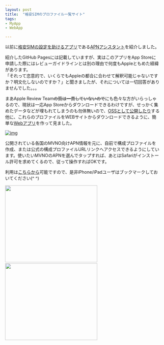 ```yaml
---
layout: post
title:  "格安SIMのプロファイル一覧サイト"
tags:
- MyApp
- WebApp

---
```

以前に[格安SIMの設定を助けるアプリ][post20170101]である[APNアシスタント][APNAssistant]を紹介しました。  

紹介したGitHub Pagesには記載していますが、実はこのアプリをApp Storeに申請した際にはレビューガイドラインとは別の理由で何度もAppleともめた経緯があります。  
「それって恣意的で、いくらでもAppleの都合に合わせて解釈可能じゃないですか？明文化しないのですか？」と聞きましたが、それについては一切回答がありませんでした。。。

まあApple Review Team~~の質は一貫していないので~~にも色々な方がいらっしゃるので、現状は一応App Storeからダウンロードできるわけですが、せっかく集めたデータなどが埋もれてしまうのも勿体無いので、[OSSとして公開したり][OSS_APNAssistant]する他に、これらのプロファイルをWEBサイトからダウンロードできるように、簡単な[Webアプリ][APNBookmarkPage]を作って見ました。

[![img](https://watarusuzuki.github.io/images/APNBookmarkPage.png)][deploy_APNBookmarkPage]  


公開されている各国のMVNO向けAPN情報を元に、自前で構成プロファイルを作成、または公式の構成プロファイルURLリンクへアクセスできるようにしています。使いたいMVNOのAPNを選んでタップすれば、あとはSafariがインストール許可を求めてくるので、従って操作すればOKです。

利用は[こちらから][deploy_APNBookmarkPage]可能ですので、是非iPhone/iPadユーザはブックマークしておいてください(^ ^)


<div style="float:left;">
<a href="https://px.a8.net/svt/ejp?a8mat=2TIH2O+BUVTIQ+3GOM+60OXD" target="_blank" rel="nofollow">
<img border="0" width="300" height="250" alt="" src="https://www22.a8.net/svt/bgt?aid=170503152717&wid=001&eno=01&mid=s00000016159001011000&mc=1"></a>
<img border="0" width="1" height="1" src="https://www10.a8.net/0.gif?a8mat=2TIH2O+BUVTIQ+3GOM+60OXD" alt="">
</div>
<div style="float:left;">
<a href="https://px.a8.net/svt/ejp?a8mat=2TIH2O+BZ1UR6+50+35UAKX" target="_blank" rel="nofollow">
<img border="0" width="300" height="250" alt="" src="https://www29.a8.net/svt/bgt?aid=170503152724&wid=001&eno=01&mid=s00000000018019121000&mc=1"></a>
<img border="0" width="1" height="1" src="https://www15.a8.net/0.gif?a8mat=2TIH2O+BZ1UR6+50+35UAKX" alt="">
</div>

[APNAssistant]: https://watarusuzuki.github.io/APNAssistant/
[APNBookmarkPage]: https://watarusuzuki.github.io/APNBookmarkPage/
[post20170101]: https://watarusuzuki.github.io/2017/01/01/apn-assistant/
[OSS_APNAssistant]: https://github.com/WataruSuzuki/APNAssistant/
[deploy_APNBookmarkPage]: https://watarusuzuki.github.io/APNBookmarkPage/deployment/
